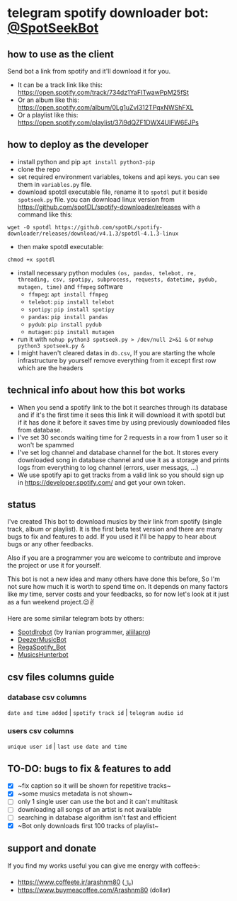 # telegram spotify downloader bot: [@SpotSeekBot](https://t.me/SpotSeekBot)

## how to use as the client
Send bot a link from spotify and it'll download it for you.
  - It can be a track link like this:
https://open.spotify.com/track/734dz1YaFITwawPpM25fSt
  - Or an album like this:
https://open.spotify.com/album/0Lg1uZvI312TPqxNWShFXL
  - Or a playlist like this:
https://open.spotify.com/playlist/37i9dQZF1DWX4UlFW6EJPs

## how to deploy as the developer
- install python and pip `apt install python3-pip`
- clone the repo
- set required environment variables, tokens and api keys. you can see them in `variables.py` file.
- download spotdl executable file, rename it to `spotdl` put it beside `spotseek.py` file. you can download linux version from https://github.com/spotDL/spotify-downloader/releases with a command like this:
```
wget -O spotdl https://github.com/spotDL/spotify-downloader/releases/download/v4.1.3/spotdl-4.1.3-linux
```
- then make spotdl executable:
```
chmod +x spotdl
```
- install necessary python modules `(os, pandas, telebot, re, threading, csv, spotipy, subprocess, requests, datetime, pydub, mutagen, time)` and `ffmpeg` software
  - `ffmpeg`: `apt install ffmpeg`
  - `telebot`: `pip install telebot`
  - `spotipy`: `pip install spotipy`
  - `pandas`: `pip install pandas`
  - `pydub`: `pip install pydub`
  - `mutagen`: `pip install mutagen`
- run it with `nohup python3 spotseek.py > /dev/null 2>&1 &` or `nohup python3 spotseek.py &`
- I might haven't cleared datas in `db.csv`, If you are starting the whole infrastructure by yourself remove everything from it except first row which are the headers

## technical info about how this bot works
- When you send a spotify link to the bot it searches through its database and if it's the first time it sees this link it will download it with spotdl but if it has done it before it saves time by using previously downloaded files from database.
- I've set 30 seconds waiting time for 2 requests in a row from 1 user so it won't be spammed
- I've set log channel and database channel for the bot. It stores every downloaded song in database channel and use it as a storage and prints logs from everything to log channel (errors, user messags, ...)
- We use spotify api to get tracks from a valid link so you should sign up in https://developer.spotify.com/ and get your own token.

## status
I've created This bot to download musics by their link from spotify (single track, album or playlist). It is the first beta test version and there are many bugs to fix and features to add. If you used it I'll be happy to hear about bugs or any other feedbacks.

Also if you are a programmer you are welcome to contribute and improve the project or use it for yourself.

This bot is not a new idea and many others have done this before, So I'm not sure how much it is worth to spend time on. It depends on many factors like my time, server costs and your feedbacks, so for now let's look at it just as a fun weekend project.😉✌️

Here are some similar telegram bots by others:
- [Spotdlrobot](https://t.me/Spotdlrobot) (by Iranian programmer, [aliilapro](https://github.com/ALIILAPRO))
- [DeezerMusicBot](https://t.me/DeezerMusicBot)
- [RegaSpotify_Bot](https://t.me/RegaSpotify_Bot)
- [MusicsHunterbot](https://t.me/MusicsHunterbot)

## csv files columns guide
### database csv columns
`date and time added` | `spotify track id` | `telegram audio id`
### users csv columns
`unique user id` | `last use date and time`

## TO-DO: bugs to fix & features to add
- [x] ~fix caption so it will be shown for repetitive tracks~
- [x] ~some musics metadata is not shown~
- [ ] only 1 single user can use the bot and it can't multitask
- [ ] downloading all songs of an artist is not available
- [ ] searching in database algorithm isn't fast and efficient
- [x] ~Bot only downloads first 100 tracks of playlist~

## support and donate
If you find my works useful you can give me energy with coffee☕️:
- https://www.coffeete.ir/arashnm80 (﷼)
- https://www.buymeacoffee.com/Arashnm80 (dollar)

